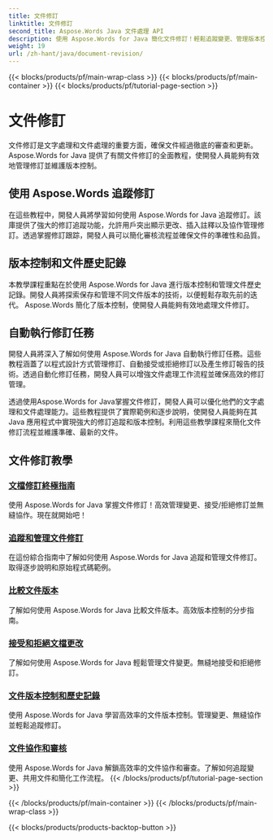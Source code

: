 ```yaml
---
title: 文件修訂
linktitle: 文件修訂
second_title: Aspose.Words Java 文件處理 API
description: 使用 Aspose.Words for Java 簡化文件修訂！輕鬆追蹤變更、管理版本控制並自動執行修訂任務。
weight: 19
url: /zh-hant/java/document-revision/
---
```


{{< blocks/products/pf/main-wrap-class >}}
{{< blocks/products/pf/main-container >}}
{{< blocks/products/pf/tutorial-page-section >}}

# 文件修訂


文件修訂是文字處理和文件處理的重要方面，確保文件經過徹底的審查和更新。 Aspose.Words for Java 提供了有關文件修訂的全面教程，使開發人員能夠有效地管理修訂並維護版本控制。

## 使用 Aspose.Words 追蹤修訂

在這些教程中，開發人員將學習如何使用 Aspose.Words for Java 追蹤修訂。該庫提供了強大的修訂追蹤功能，允許用戶突出顯示更改、插入註釋以及協作管理修訂。透過掌握修訂跟踪，開發人員可以簡化審核流程並確保文件的準確性和品質。

## 版本控制和文件歷史記錄

本教學課程重點在於使用 Aspose.Words for Java 進行版本控制和管理文件歷史記錄。開發人員將探索保存和管理不同文件版本的技術，以便輕鬆存取先前的迭代。 Aspose.Words 簡化了版本控制，使開發人員能夠有效地處理文件修訂。

## 自動執行修訂任務

開發人員將深入了解如何使用 Aspose.Words for Java 自動執行修訂任務。這些教程涵蓋了以程式設計方式管理修訂、自動接受或拒絕修訂以及產生修訂報告的技術。透過自動化修訂任務，開發人員可以增強文件處理工作流程並確保高效的修訂管理。

透過使用Aspose.Words for Java掌握文件修訂，開發人員可以優化他們的文字處理和文件處理能力。這些教程提供了實際範例和逐步說明，使開發人員能夠在其 Java 應用程式中實現強大的修訂追蹤和版本控制。利用這些教學課程來簡化文件修訂流程並維護準確、最新的文件。

## 文件修訂教學
### [文檔修訂終極指南](./guide-document-revision/)
使用 Aspose.Words for Java 掌握文件修訂！高效管理變更、接受/拒絕修訂並無縫協作。現在就開始吧！
### [追蹤和管理文件修訂](./tracking-managing-document-revisions/)
在這份綜合指南中了解如何使用 Aspose.Words for Java 追蹤和管理文件修訂。取得逐步說明和原始程式碼範例。
### [比較文件版本](./comparing-document-versions/)
了解如何使用 Aspose.Words for Java 比較文件版本。高效版本控制的分步指南。
### [接受和拒絕文檔更改](./accepting-rejecting-document-changes/)
了解如何使用 Aspose.Words for Java 輕鬆管理文件變更。無縫地接受和拒絕修訂。
### [文件版本控制和歷史記錄](./document-version-control-history/)
使用 Aspose.Words for Java 學習高效率的文件版本控制。管理變更、無縫協作並輕鬆追蹤修訂。
### [文件協作和審核](./document-collaboration-review/)
使用 Aspose.Words for Java 解鎖高效率的文件協作和審查。了解如何追蹤變更、共用文件和簡化工作流程。
{{< /blocks/products/pf/tutorial-page-section >}}

{{< /blocks/products/pf/main-container >}}
{{< /blocks/products/pf/main-wrap-class >}}

{{< blocks/products/products-backtop-button >}}
